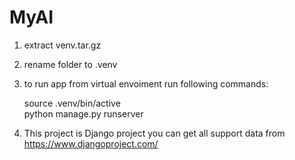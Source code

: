 # MyAI

1. extract venv.tar.gz
2. rename folder to .venv
3. to run app from virtual envoiment run following commands:
    
    source .venv/bin/active  
    python manage.py runserver

4. This project is Django project you can get all support data from https://www.djangoproject.com/
